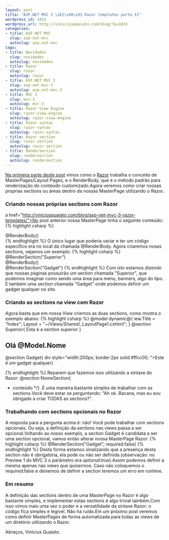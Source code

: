 ```yaml
--- 
layout: post
title: "ASP.NET MVC 3 \xE2\x80\x93 Razor templates parte II"
wordpress_id: 1833
wordpress_url: http://viniciusquaiato.com/blog/?p=1833
categories: 
- title: ASP.NET MVC
  slug: asp-net-mvc
  autoslug: asp.net-mvc
tags: 
- title: Novidades
  slug: novidades
  autoslug: novidades
- title: Razor
  slug: razor
  autoslug: razor
- title: ASP.NET MVC 3
  slug: asp-net-mvc-3
  autoslug: asp.net-mvc-3
- title: MVC 3
  slug: mvc-3
  autoslug: mvc-3
- title: Razor View Engine
  slug: razor-view-engine
  autoslug: razor-view-engine
- title: Razor syntax
  slug: razor-syntax
  autoslug: razor-syntax
- title: Razor section
  slug: razor-section
  autoslug: razor-section
- title: RenderSection
  slug: rendersection
  autoslug: rendersection
---
```

[Na primeira parte deste post](http://viniciusquaiato.com/blog/asp-net-mvc-3-razor-templates/) vimos como o [Razor](http://viniciusquaiato.com/blog/asp-net-mvc-3-razor-view-engine/) trabalha o conceito de MasterPages/Layout Pages, e o RenderBody, que é o método padrão para renderização do conteúdo customizado.Agora veremos como criar nossas proprias sections ou áreas dentro da nossas MasterPage utilizando o Razor.

### Criando nossas próprias sections com Razor
a href="http://viniciusquaiato.com/blog/asp-net-mvc-3-razor-templates/">No post anterior nossa MasterPage tinha o seguinte conteúdo:
{% highlight csharp %}
<head><title>@View.Title</title></head><body><div>@RenderBody()</div></body></html>
{% endhighlight %}
O único lugar que poderia variar e ter um código específico era no local da chamada @RenderBody. Agora criaremos nosas sections, vejamos um exemplo:
{% highlight csharp %}
<head><title>@View.Title</title></head><body>        <div>@RenderSection("Superior")</div><div>@RenderBody()</div>         @RenderSection("Gadget")</body></html>
{% endhighlight %}
Com isto estamos dizendo que nossas páginas possuirão um section chamada "Superior", que podemos imaginar como sendo uma área para menu, banners, algo do tipo. E também uma section chamada "Gadget" onde podemos definir um gadget qualquer no site.

### Criando as sections na view com Razor
Agora basta que em nossa View criemos as duas sections, como mostra o exemplo abaixo:
{% highlight csharp %}
@model dynamic@{
iew.Title = "Index";
    Layout = "~/Views/Shared/_LayoutPage1.cshtml";
    }
@section Superior{
Esta é a section superior
}


## Olá @Model.Nome
@section Gadget{
div style="width:200px;
    border:2px solid #ffcc00;
    ">Este é um gadget qualquer</div>}

{% endhighlight %}
Reparem que fazemos isso utilizando a sintaxe do Razor: @section NomeSection{
* conteúdo */}
.É uma maneira bastante simples de trabalhar com as sections.Você deve estar se perguntando: "Ah ok. Bacana, mas eu sou obrigado a criar TODAS as sections?".

### Trabalhando com sections opcionais no Razor
A resposta para a pergunta acima é: não! Você pode trabalhar com sections opcionais. Ou seja, a definição da sections nas views passa a ser opcional.Voltando ao nosso exemplo, a section Gadget é candidata a ser uma section opcional, vamos então alterar nossa MasterPage Razor:
{% highlight csharp %}
@RenderSection("Gadget", required:false)
{% endhighlight %}
Desta forma estamos sinalizando que a presença desta section não é obrigatória, ela pode ou não ser definida.(observação: no Preview 1 do MVC 3 o parâmetro era _optional:true_).Assim podemos definir a mesma apenas nas views que quisermos. Caso não coloquemos o required:false e deixemos de definir a section teremos um erro em runtime.

### Em resumo
A definição das sections dentro de uma MasterPage no Razor é algo bastante simples, e implementar estas sections é algo trivial também.Com isso vimos mais uma vez o poder e a versatilidade da sintaxe Razor: o código fica simples e legível. Não há ruído.Em um próximo post veremos como definir MasterPages de forma automatizada para todas as views de um diretório utilizando o Razor.

Abraços,
Vinicius Quaiato.
